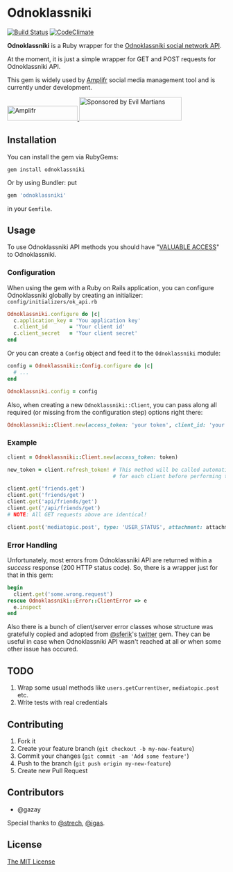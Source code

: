 # Odnoklassniki
[![Build Status](https://travis-ci.org/gazay/odnoklassniki.svg)](http://travis-ci.org/gazay/odnoklassniki) [![CodeClimate](https://d3s6mut3hikguw.cloudfront.net/github/gazay/odnoklassniki/badges/gpa.svg)](https://codeclimate.com/github/gazay/odnoklassniki)

**Odnoklassniki** is a Ruby wrapper for the [Odnoklassniki social network API](http://apiok.ru/).

At the moment, it is just a simple wrapper for GET and POST requests for Odnoklassniki API.

This gem is widely used by [Amplifr](https://amplifr.com/?utm_source=odnoklassniki-gem) social media management tool and is currently under development.

<a href="https://amplifr.com/?utm_source=odnoklassniki-gem">
<img src="https://amplifr.com/logo.png" alt="Amplifr" width="162" height="34">
</a>

<a href="https://evilmartians.com/?utm_source=odnoklassniki-gem">
<img src="https://evilmartians.com/badges/sponsored-by-evil-martians.svg" alt="Sponsored by Evil Martians" width="236" height="54">
</a>

## Installation

You can install the gem via RubyGems:

```
gem install odnoklassniki
```

Or by using Bundler: put

```ruby
gem 'odnoklassniki'
```

in your `Gemfile`.

## Usage

To use Odnoklassniki API methods you should have "[VALUABLE ACCESS](http://apiok.ru/wiki/display/api/Authorization+OAuth+2.0)" to Odnoklassniki.

### Configuration

When using the gem with a Ruby on Rails application, you can configure Odnoklassniki globally by creating an initializer: `config/initializers/ok_api.rb`

```ruby
Odnoklassniki.configure do |c|
  c.application_key = 'You application key'
  c.client_id       = 'Your client id'
  c.client_secret   = 'Your client secret'
end
```

Or you can create a `Config` object and feed it to the `Odnoklassniki` module:

```ruby
config = Odnoklassniki::Config.configure do |c|
  # ...
end

Odnoklassniki.config = config
```

Also, when creating a new `Odnoklassniki::Client`, you can pass along all required (or missing from the configuration step) options right there:

```ruby
Odnoklassniki::Client.new(access_token: 'your token', client_id: 'your client id')
```

### Example

```ruby
client = Odnoklassniki::Client.new(access_token: token)

new_token = client.refresh_token! # This method will be called automatically just once
                                  # for each client before performing the request

client.get('friends.get')
client.get('friends/get')
client.get('api/friends/get')
client.get('/api/friends/get')
# NOTE: All GET requests above are identical!

client.post('mediatopic.post', type: 'USER_STATUS', attachment: attachment)
```

### Error Handling

Unfortunately, most errors from Odnoklassniki API are returned within a _success_ response (200 HTTP status code).
So, there is a wrapper just for that in this gem:

```ruby
begin
  client.get('some.wrong.request')
rescue Odnoklassniki::Error::ClientError => e
  e.inspect
end
```

Also there is a bunch of client/server error classes whose structure was gratefully copied and adopted from
[@sferik](https://github.com/sferik)'s [twitter](https://github.com/sferik/twitter) gem.
They can be useful in case when Odnoklassniki API wasn't reached at all or when some other issue has occured.

## TODO

1. Wrap some usual methods like `users.getCurrentUser`, `mediatopic.post` etc.
2. Write tests with real credentials

## Contributing

1. Fork it
2. Create your feature branch (`git checkout -b my-new-feature`)
3. Commit your changes (`git commit -am 'Add some feature'`)
4. Push to the branch (`git push origin my-new-feature`)
5. Create new Pull Request

## Contributors

* @gazay

Special thanks to [@strech](https://github.com/strech), [@igas](https://github.com/igas).

## License

[The MIT License](https://github.com/gazay/odnoklassniki/blob/master/LICENSE)
